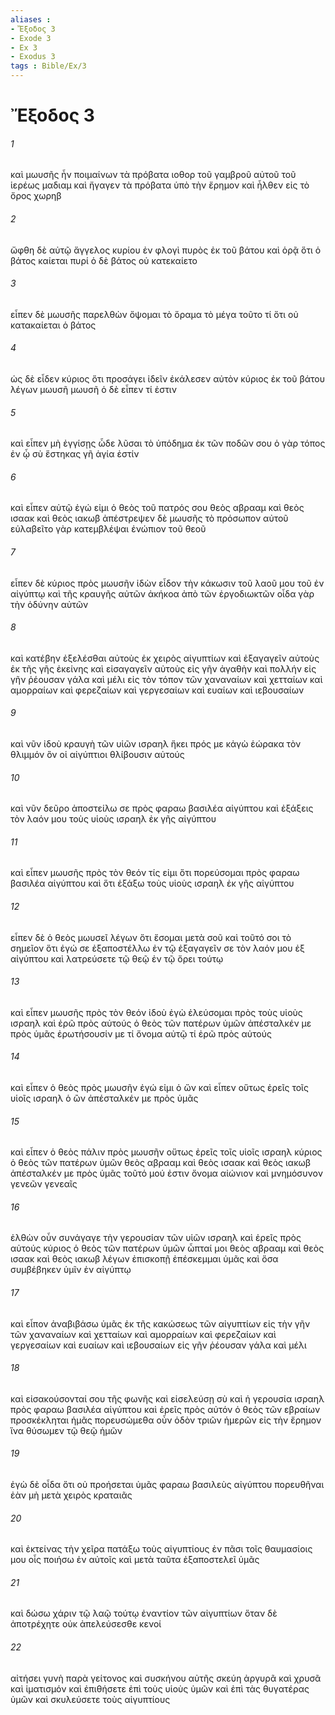 ```yaml
---
aliases : 
- Ἔξοδος 3
- Exode 3
- Ex 3
- Exodus 3
tags : Bible/Ex/3
---
```


# Ἔξοδος 3

###### 1
καὶ μωυσῆς ἦν ποιμαίνων τὰ πρόβατα ιοθορ τοῦ γαμβροῦ αὐτοῦ τοῦ ἱερέως μαδιαμ καὶ ἤγαγεν τὰ πρόβατα ὑπὸ τὴν ἔρημον καὶ ἦλθεν εἰς τὸ ὄρος χωρηβ
###### 2
ὤφθη δὲ αὐτῷ ἄγγελος κυρίου ἐν φλογὶ πυρὸς ἐκ τοῦ βάτου καὶ ὁρᾷ ὅτι ὁ βάτος καίεται πυρί ὁ δὲ βάτος οὐ κατεκαίετο
###### 3
εἶπεν δὲ μωυσῆς παρελθὼν ὄψομαι τὸ ὅραμα τὸ μέγα τοῦτο τί ὅτι οὐ κατακαίεται ὁ βάτος
###### 4
ὡς δὲ εἶδεν κύριος ὅτι προσάγει ἰδεῖν ἐκάλεσεν αὐτὸν κύριος ἐκ τοῦ βάτου λέγων μωυσῆ μωυσῆ ὁ δὲ εἶπεν τί ἐστιν
###### 5
καὶ εἶπεν μὴ ἐγγίσῃς ὧδε λῦσαι τὸ ὑπόδημα ἐκ τῶν ποδῶν σου ὁ γὰρ τόπος ἐν ᾧ σὺ ἕστηκας γῆ ἁγία ἐστίν
###### 6
καὶ εἶπεν αὐτῷ ἐγώ εἰμι ὁ θεὸς τοῦ πατρός σου θεὸς αβρααμ καὶ θεὸς ισαακ καὶ θεὸς ιακωβ ἀπέστρεψεν δὲ μωυσῆς τὸ πρόσωπον αὐτοῦ εὐλαβεῖτο γὰρ κατεμβλέψαι ἐνώπιον τοῦ θεοῦ
###### 7
εἶπεν δὲ κύριος πρὸς μωυσῆν ἰδὼν εἶδον τὴν κάκωσιν τοῦ λαοῦ μου τοῦ ἐν αἰγύπτῳ καὶ τῆς κραυγῆς αὐτῶν ἀκήκοα ἀπὸ τῶν ἐργοδιωκτῶν οἶδα γὰρ τὴν ὀδύνην αὐτῶν
###### 8
καὶ κατέβην ἐξελέσθαι αὐτοὺς ἐκ χειρὸς αἰγυπτίων καὶ ἐξαγαγεῖν αὐτοὺς ἐκ τῆς γῆς ἐκείνης καὶ εἰσαγαγεῖν αὐτοὺς εἰς γῆν ἀγαθὴν καὶ πολλήν εἰς γῆν ῥέουσαν γάλα καὶ μέλι εἰς τὸν τόπον τῶν χαναναίων καὶ χετταίων καὶ αμορραίων καὶ φερεζαίων καὶ γεργεσαίων καὶ ευαίων καὶ ιεβουσαίων
###### 9
καὶ νῦν ἰδοὺ κραυγὴ τῶν υἱῶν ισραηλ ἥκει πρός με κἀγὼ ἑώρακα τὸν θλιμμόν ὃν οἱ αἰγύπτιοι θλίβουσιν αὐτούς
###### 10
καὶ νῦν δεῦρο ἀποστείλω σε πρὸς φαραω βασιλέα αἰγύπτου καὶ ἐξάξεις τὸν λαόν μου τοὺς υἱοὺς ισραηλ ἐκ γῆς αἰγύπτου
###### 11
καὶ εἶπεν μωυσῆς πρὸς τὸν θεόν τίς εἰμι ὅτι πορεύσομαι πρὸς φαραω βασιλέα αἰγύπτου καὶ ὅτι ἐξάξω τοὺς υἱοὺς ισραηλ ἐκ γῆς αἰγύπτου
###### 12
εἶπεν δὲ ὁ θεὸς μωυσεῖ λέγων ὅτι ἔσομαι μετὰ σοῦ καὶ τοῦτό σοι τὸ σημεῖον ὅτι ἐγώ σε ἐξαποστέλλω ἐν τῷ ἐξαγαγεῖν σε τὸν λαόν μου ἐξ αἰγύπτου καὶ λατρεύσετε τῷ θεῷ ἐν τῷ ὄρει τούτῳ
###### 13
καὶ εἶπεν μωυσῆς πρὸς τὸν θεόν ἰδοὺ ἐγὼ ἐλεύσομαι πρὸς τοὺς υἱοὺς ισραηλ καὶ ἐρῶ πρὸς αὐτούς ὁ θεὸς τῶν πατέρων ὑμῶν ἀπέσταλκέν με πρὸς ὑμᾶς ἐρωτήσουσίν με τί ὄνομα αὐτῷ τί ἐρῶ πρὸς αὐτούς
###### 14
καὶ εἶπεν ὁ θεὸς πρὸς μωυσῆν ἐγώ εἰμι ὁ ὤν καὶ εἶπεν οὕτως ἐρεῖς τοῖς υἱοῖς ισραηλ ὁ ὢν ἀπέσταλκέν με πρὸς ὑμᾶς
###### 15
καὶ εἶπεν ὁ θεὸς πάλιν πρὸς μωυσῆν οὕτως ἐρεῖς τοῖς υἱοῖς ισραηλ κύριος ὁ θεὸς τῶν πατέρων ὑμῶν θεὸς αβρααμ καὶ θεὸς ισαακ καὶ θεὸς ιακωβ ἀπέσταλκέν με πρὸς ὑμᾶς τοῦτό μού ἐστιν ὄνομα αἰώνιον καὶ μνημόσυνον γενεῶν γενεαῖς
###### 16
ἐλθὼν οὖν συνάγαγε τὴν γερουσίαν τῶν υἱῶν ισραηλ καὶ ἐρεῖς πρὸς αὐτούς κύριος ὁ θεὸς τῶν πατέρων ὑμῶν ὦπταί μοι θεὸς αβρααμ καὶ θεὸς ισαακ καὶ θεὸς ιακωβ λέγων ἐπισκοπῇ ἐπέσκεμμαι ὑμᾶς καὶ ὅσα συμβέβηκεν ὑμῖν ἐν αἰγύπτῳ
###### 17
καὶ εἶπον ἀναβιβάσω ὑμᾶς ἐκ τῆς κακώσεως τῶν αἰγυπτίων εἰς τὴν γῆν τῶν χαναναίων καὶ χετταίων καὶ αμορραίων καὶ φερεζαίων καὶ γεργεσαίων καὶ ευαίων καὶ ιεβουσαίων εἰς γῆν ῥέουσαν γάλα καὶ μέλι
###### 18
καὶ εἰσακούσονταί σου τῆς φωνῆς καὶ εἰσελεύσῃ σὺ καὶ ἡ γερουσία ισραηλ πρὸς φαραω βασιλέα αἰγύπτου καὶ ἐρεῖς πρὸς αὐτόν ὁ θεὸς τῶν εβραίων προσκέκληται ἡμᾶς πορευσώμεθα οὖν ὁδὸν τριῶν ἡμερῶν εἰς τὴν ἔρημον ἵνα θύσωμεν τῷ θεῷ ἡμῶν
###### 19
ἐγὼ δὲ οἶδα ὅτι οὐ προήσεται ὑμᾶς φαραω βασιλεὺς αἰγύπτου πορευθῆναι ἐὰν μὴ μετὰ χειρὸς κραταιᾶς
###### 20
καὶ ἐκτείνας τὴν χεῖρα πατάξω τοὺς αἰγυπτίους ἐν πᾶσι τοῖς θαυμασίοις μου οἷς ποιήσω ἐν αὐτοῖς καὶ μετὰ ταῦτα ἐξαποστελεῖ ὑμᾶς
###### 21
καὶ δώσω χάριν τῷ λαῷ τούτῳ ἐναντίον τῶν αἰγυπτίων ὅταν δὲ ἀποτρέχητε οὐκ ἀπελεύσεσθε κενοί
###### 22
αἰτήσει γυνὴ παρὰ γείτονος καὶ συσκήνου αὐτῆς σκεύη ἀργυρᾶ καὶ χρυσᾶ καὶ ἱματισμόν καὶ ἐπιθήσετε ἐπὶ τοὺς υἱοὺς ὑμῶν καὶ ἐπὶ τὰς θυγατέρας ὑμῶν καὶ σκυλεύσετε τοὺς αἰγυπτίους
